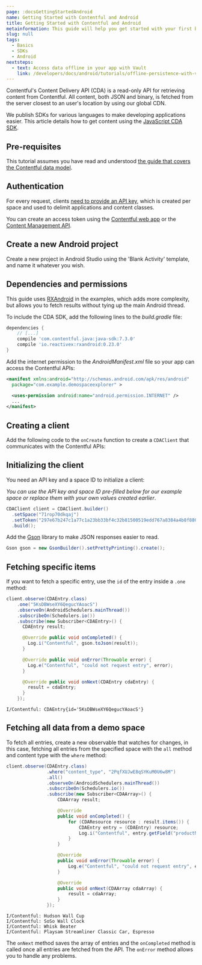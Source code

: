```yaml
---
page: :docsGettingStartedAndroid
name: Getting Started with Contentful and Android
title: Getting Started with Contentful and Android
metainformation: This guide will help you get started with your first basic hello world style Android app using Contentful with a demo space.
slug: null
tags:
  - Basics
  - SDKs
  - Android
nextsteps:
  - text: Access data offline in your app with Vault
    link: /developers/docs/android/tutorials/offline-persistence-with-vault/
---
```


Contentful's Content Delivery API (CDA) is a read-only API for retrieving content from Contentful. All content, both JSON and binary, is fetched from the server closest to an user's location by using our global CDN.

We publish SDKs for various languages to make developing applications easier. This article details how to get content using the [JavaScript CDA SDK](https://github.com/contentful/contentful.js).

## Pre-requisites

This tutorial assumes you have read and understood [the guide that covers the Contentful data model](/developers/docs/concepts/data-model/).

## Authentication

For every request, clients [need to provide an API key](/developers/docs/references/authentication/), which is created per space and used to delimit applications and content classes.

You can create an access token using the [Contentful web app](https://be.contentful.com/login) or the [Content Management API](/developers/docs/references/content-management-api/#/reference/api-keys/create-an-api-key).

## Create a new Android project

Create a new project in Android Studio using the 'Blank Activity' template, and name it whatever you wish.

## Dependencies and permissions

This guide uses [RXAndroid](https://github.com/ReactiveX/RxAndroid) in the examples, which adds more complexity, but allows you to fetch results without tying up the main Android thread.

To include the CDA SDK, add the following lines to the _build.gradle_ file:

~~~gradle
dependencies {
    // [...]
    compile 'com.contentful.java:java-sdk:7.3.0'
    compile 'io.reactivex:rxandroid:0.23.0'
}
~~~

Add the internet permission to the _AndroidManifest.xml_ file so your app can access the Contentful APIs:

~~~xml
<manifest xmlns:android="http://schemas.android.com/apk/res/android"
  package="com.example.demospaceexplorer" >

  <uses-permission android:name="android.permission.INTERNET" />
  ...
</manifest>
~~~

## Creating a client

Add the following code to the `onCreate` function to create a `CDAClient` that communicates with the Contentful APIs:

## Initializing the client

You need an API key and a space ID to initialize a client:

_You can use the API key and space ID pre-filled below for our example space or replace them with your own values created earlier_.

~~~java
CDAClient client = CDAClient.builder()
  .setSpace("71rop70dkqaj")
  .setToken("297e67b247c1a77c1a23bb33bf4c32b81500519edd767a8384a4b8f8803fb971")
  .build();
~~~

Add the [Gson](https://github.com/google/gson) library to make JSON responses easier to read.

~~~java
Gson gson = new GsonBuilder().setPrettyPrinting().create();
~~~

## Fetching specific items

If you want to fetch a specific entry, use the `id` of the entry inside a `.one` method:

~~~java
client.observe(CDAEntry.class)
    .one("5KsDBWseXY6QegucYAoacS")
    .observeOn(AndroidSchedulers.mainThread())
    .subscribeOn(Schedulers.io())
    .subscribe(new Subscriber<CDAEntry>() {
      CDAEntry result;

      @Override public void onCompleted() {
        Log.i("Contentful", gson.toJson(result));
      }

      @Override public void onError(Throwable error) {
        Log.e("Contentful", "could not request entry", error);
      }

      @Override public void onNext(CDAEntry cdaEntry) {
        result = cdaEntry;
      }
    });
~~~

```
I/Contentful: CDAEntry{id='5KsDBWseXY6QegucYAoacS'}
```

## Fetching all data from a demo space

To fetch all entries, create a new observable that watches for changes, in this case, fetching all entries from the specified space with the `all` method and content type with the `where` method:

~~~java
client.observe(CDAEntry.class)
               .where("content_type", "2PqfXUJwE8qSYKuM0U6w8M")
               .all()
               .observeOn(AndroidSchedulers.mainThread())
               .subscribeOn(Schedulers.io())
               .subscribe(new Subscriber<CDAArray>() {
                   CDAArray result;

                   @Override
                   public void onCompleted() {
                       for (CDAResource resource : result.items()) {
                           CDAEntry entry = (CDAEntry) resource;
                           Log.i("Contentful", entry.getField("productName").toString());
                       }
                   }

                   @Override
                   public void onError(Throwable error) {
                       Log.e("Contentful", "could not request entry", error);
                   }

                   @Override
                   public void onNext(CDAArray cdaArray) {
                       result = cdaArray;
                   }
               });
~~~

```
I/Contentful: Hudson Wall Cup
I/Contentful: SoSo Wall Clock
I/Contentful: Whisk Beater
I/Contentful: Playsam Streamliner Classic Car, Espresso
```

The `onNext` method saves the array of entries and the `onCompleted` method is called once all entries are fetched from the API. The `onError` method allows you to handle any problems.

[1]: https://github.com/contentful/contentful.java

[4]: /developers/docs/android/tutorials/getting-started-with-contentful-and-android/

